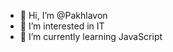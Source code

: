 - 👋 Hi, I’m @Pakhlavon
- 👀 I’m interested in IT
- 🌱 I’m currently learning JavaScript

<!---
Pakhlavon/Pakhlavon is a ✨ special ✨ repository because its `README.md` (this file) appears on your GitHub profile.
You can click the Preview link to take a look at your changes.
--->
